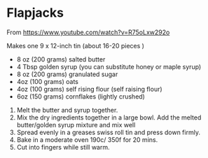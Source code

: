 # Flapjacks

From https://www.youtube.com/watch?v=R75oLxw292o

Makes one 9 x 12-inch tin (about 16-20 pieces )

* 8 oz (200 grams) salted butter
* 4 Tbsp golden syrup (you can substitute honey or maple syrup)
* 8 oz (200 grams) granulated sugar
* 4oz (100 grams) oats
* 4oz (100 grams) self rising flour (self raising flour)
* 6oz (150 grams) cornflakes (lightly crushed)

1. Melt the butter and syrup together.
2. Mix the dry ingredients together in a large bowl. Add the melted butter/golden syrup mixture and mix well
3. Spread evenly in a greases swiss roll tin and press down firmly.
4. Bake in a moderate oven 190c/ 350f for 20 mins.
5. Cut into fingers while still warm. 
